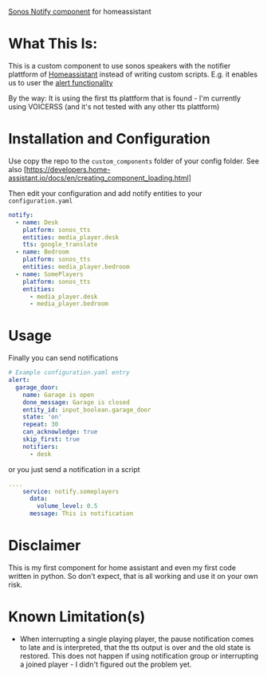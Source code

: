 [Sonos Notify component](https://github.com/ulfalfa/sonos_tts) for homeassistant

# What This Is:

This is a custom component to use sonos speakers with the notifier plattform of [Homeassistant](https://home-assistant.io) instead of writing custom scripts. E.g. it enables us to user the [alert functionality](https://www.home-assistant.io/integrations/alert/)

By the way: It is using the first tts plattform that is found - I'm currently using VOICERSS (and it's not tested with any other tts plattform)

# Installation and Configuration

Use copy the repo to the `custom_components` folder of your config folder. See also [https://developers.home-assistant.io/docs/en/creating_component_loading.html]

Then edit your configuration and add notify entities to your `configuration.yaml`

```yaml
notify:
  - name: Desk
    platform: sonos_tts
    entities: media_player.desk
    tts: google_translate
  - name: Bedroom
    platform: sonos_tts
    entities: media_player.bedroom
  - name: SomePlayers
    platform: sonos_tts
    entities:
      - media_player.desk
      - media_player.bedroom
```

# Usage

Finally you can send notifications

```yaml
# Example configuration.yaml entry
alert:
  garage_door:
    name: Garage is open
    done_message: Garage is closed
    entity_id: input_boolean.garage_door
    state: 'on'
    repeat: 30
    can_acknowledge: true
    skip_first: true
    notifiers:
      - desk
```

or you just send a notification in a script

```yaml
....
    service: notify.someplayers
      data:
        volume_level: 0.5
      message: This is notification
```

# Disclaimer

This is my first component for home assistant and even my first code written in python. So don't expect, that is all working and use it on your own risk.

# Known Limitation(s)

- When interrupting a single playing player, the pause notification comes to late and is interpreted, that the tts output is over and the old state is restored. This does not happen if using notification group or interrupting a joined player - I didn't figured out the problem yet.
